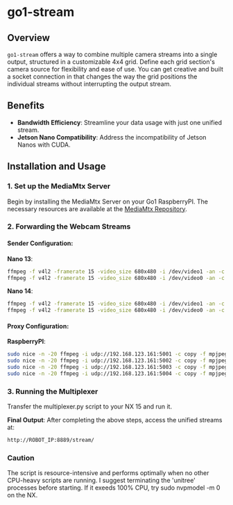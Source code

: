 # go1-stream

## **Overview**
`go1-stream` offers a way to combine multiple camera streams into a single output, structured in a customizable 4x4 grid. Define each grid section's camera source for flexibility and ease of use.
You can get creative and built a socket connection in that changes the way the grid positions the individual streams without interrupting the output stream.

## **Benefits**

- **Bandwidth Efficiency**: Streamline your data usage with just one unified stream.
- **Jetson Nano Compatibility**: Address the incompatibility of Jetson Nanos with CUDA.

## **Installation and Usage**

### **1. Set up the MediaMtx Server**
Begin by installing the MediaMtx Server on your Go1 RaspberryPI. The necessary resources are available at the [MediaMtx Repository](https://github.com/bluenviron/mediamtx).

### **2. Forwarding the Webcam Streams**

#### **Sender Configuration**:

**Nano 13**:
```bash
ffmpeg -f v4l2 -framerate 15 -video_size 680x480 -i /dev/video1 -an -c copy -f mpjpeg 'udp://192.168.123.161:5001'
ffmpeg -f v4l2 -framerate 15 -video_size 680x480 -i /dev/video0 -an -c copy -f mpjpeg 'udp://192.168.123.161:5002'
```

**Nano 14**:
```bash
ffmpeg -f v4l2 -framerate 15 -video_size 680x480 -i /dev/video1 -an -c copy -f mpjpeg 'udp://192.168.123.161:5003'
ffmpeg -f v4l2 -framerate 15 -video_size 680x480 -i /dev/video0 -an -c copy -f mpjpeg 'udp://192.168.123.161:5004'
```

#### **Proxy Configuration**:

**RaspberryPI**:
```bash
sudo nice -n -20 ffmpeg -i udp://192.168.123.161:5001 -c copy -f mpjpeg udp://192.168.123.15:5011 
sudo nice -n -20 ffmpeg -i udp://192.168.123.161:5002 -c copy -f mpjpeg udp://192.168.123.15:5012 
sudo nice -n -20 ffmpeg -i udp://192.168.123.161:5003 -c copy -f mpjpeg udp://192.168.123.15:5013 
sudo nice -n -20 ffmpeg -i udp://192.168.123.161:5004 -c copy -f mpjpeg udp://192.168.123.15:5014 
```
### **3. Running the Multiplexer**
Transfer the multiplexer.py script to your NX 15 and run it.

**Final Output**:
After completing the above steps, access the unified streams at:
```bash
http://ROBOT_IP:8889/stream/
```
### Caution
The script is resource-intensive and performs optimally when no other CPU-heavy scripts are running. I suggest terminating the 'unitree' processes before starting.
If it exeeds 100% CPU, try sudo nvpmodel -m 0 on the NX.
